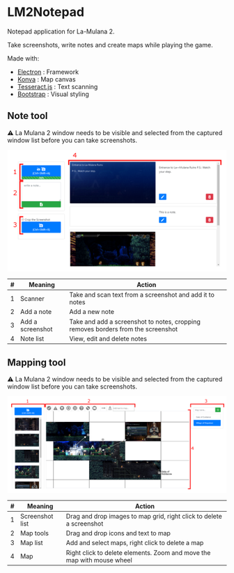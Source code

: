 # LM2Notepad
Notepad application for La-Mulana 2.

Take screenshots, write notes and create maps while playing the game.

Made with:
- [Electron](https://electronjs.org/) : Framework
- [Konva](https://konvajs.org/) : Map canvas
- [Tesseract.js](https://github.com/naptha/tesseract.js) : Text scanning
- [Bootstrap](https://getbootstrap.com/) : Visual styling

## Note tool

:warning: La Mulana 2 window needs to be visible and selected from the captured window list before you can take screenshots.

![Image of map](documents/readme_notes.png)

#|Meaning|Action
-|-|-
1 | Scanner | Take and scan text from a screenshot and add it to notes
2 | Add a note | Add a new note
3 | Add a screenshot | Take and add a screenshot to notes, cropping removes borders from the screenshot
4 | Note list | View, edit and delete notes

## Mapping tool

:warning: La Mulana 2 window needs to be visible and selected from the captured window list before you can take screenshots.

![Image of map](documents/readme_map.png)

#|Meaning|Action
-|-|-
1 | Screenshot list | Drag and drop images to map grid, right click to delete a screenshot
2 | Map tools | Drag and drop icons and text to map
3 | Map list | Add and select maps, right click to delete a map
4 | Map | Right click to delete elements. Zoom and move the map with mouse wheel
